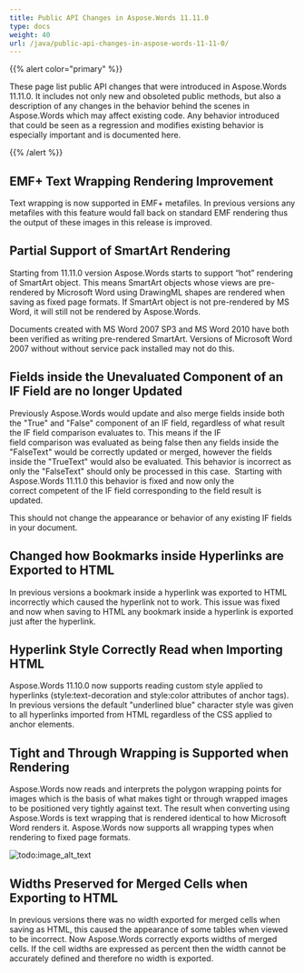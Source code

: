 ```yaml
---
title: Public API Changes in Aspose.Words 11.11.0
type: docs
weight: 40
url: /java/public-api-changes-in-aspose-words-11-11-0/
---
```


{{% alert color="primary" %}} 

These page list public API changes that were introduced in Aspose.Words 11.11.0. It includes not only new and obsoleted public methods, but also a description of any changes in the behavior behind the scenes in Aspose.Words which may affect existing code. Any behavior introduced that could be seen as a regression and modifies existing behavior is especially important and is documented here.

{{% /alert %}} 

## **EMF+ Text Wrapping Rendering Improvement**

Text wrapping is now supported in EMF+ metafiles. In previous versions any metafiles with this feature would fall back on standard EMF rendering thus the output of these images in this release is improved.

## **Partial Support of SmartArt Rendering**

Starting from 11.11.0 version Aspose.Words starts to support “hot” rendering of SmartArt object. This means SmartArt objects whose views are pre-rendered by Microsoft Word using DrawingML shapes are rendered when saving as fixed page formats. If SmartArt object is not pre-rendered by MS Word, it will still not be rendered by Aspose.Words.

Documents created with MS Word 2007 SP3 and MS Word 2010 have both been verified as writing pre-rendered SmartArt. Versions of Microsoft Word 2007 without without service pack installed may not do this.

## **Fields inside the Unevaluated Component of an IF Field are no longer Updated**

Previously Aspose.Words would update and also merge fields inside both the "True" and "False" component of an IF field, regardless of what result the IF field comparison evaluates to. This means if the IF field comparison was evaluated as being false then any fields inside the "FalseText" would be correctly updated or merged, however the fields inside the "TrueText" would also be evaluated. This behavior is incorrect as only the "FalseText" should only be processed in this case.  Starting with Aspose.Words 11.11.0 this behavior is fixed and now only the correct competent of the IF field corresponding to the field result is updated. 

This should not change the appearance or behavior of any existing IF fields in your document.

## **Changed how Bookmarks inside Hyperlinks are Exported to HTML**

In previous versions a bookmark inside a hyperlink was exported to HTML incorrectly which caused the hyperlink not to work. This issue was fixed and now when saving to HTML any bookmark inside a hyperlink is exported just after the hyperlink.

## **Hyperlink Style Correctly Read when Importing HTML**

Aspose.Words 11.10.0 now supports reading custom style applied to hyperlinks (style:text-decoration and style:color attributes of anchor tags). In previous versions the default "underlined blue" character style was given to all hyperlinks imported from HTML regardless of the CSS applied to anchor elements.

## **Tight and Through Wrapping is Supported when Rendering**

Aspose.Words now reads and interprets the polygon wrapping points for images which is the basis of what makes tight or through wrapped images to be positioned very tightly against text. The result when converting using Aspose.Words is text wrapping that is rendered identical to how Microsoft Word renders it. Aspose.Words now supports all wrapping types when rendering to fixed page formats.

![todo:image_alt_text](public-api-changes-in-aspose-words-11-11-0_1.jpg)

## **Widths Preserved for Merged Cells when Exporting to HTML**

In previous versions there was no width exported for merged cells when saving as HTML, this caused the appearance of some tables when viewed to be incorrect. Now Aspose.Words correctly exports widths of merged cells. If the cell widths are expressed as percent then the width cannot be accurately defined and therefore no width is exported.
